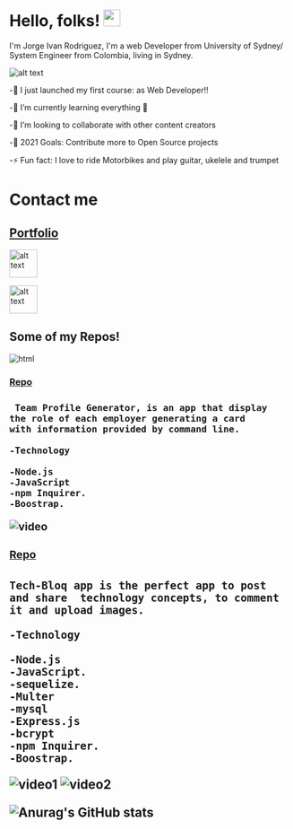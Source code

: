 # Hello, folks! <img src="https://raw.githubusercontent.com/MartinHeinz/MartinHeinz/master/wave.gif" width="30px">


I'm Jorge Ivan Rodriguez, I'm a web Developer from University of Sydney/ System Engineer from Colombia, living in Sydney.




<img src="https://user-images.githubusercontent.com/83906297/134445867-2d075bdc-35f5-4e56-b845-cfb2fcfdef75.gif" alt="alt text" >







-🔭 I just launched my first course: as Web Developer!!

-🌱 I’m currently learning everything 🤣

-👯 I’m looking to collaborate with other content creators

-🥅 2021 Goals: Contribute more to Open Source projects

-⚡ Fun fact: I love to ride Motorbikes and play guitar, ukelele and trumpet




# Contact me 

<p>

<a align="center"><a href="https://ivany9.github.io/reactPortfolio/ ">    <h2> Portfolio  </h2> </a>


<a href="mailto:ivany9@gmail.com"> <img src="https://user-images.githubusercontent.com/83906297/134442958-cea11a27-ed71-4dac-bab1-dffa026f0631.png" alt="alt text" width="50" height="50"> </a>


<a href="https://www.linkedin.com/in/jorge-ivan-2022b4113/"> <img src="https://user-images.githubusercontent.com/83906297/134444488-22440828-adfb-4c8b-8d17-3f243b40c686.png" alt="alt text" width="50" height="50"> </a>

</p>




<div style="text-aling:center"><h2>Some of my Repos!</h2></div>








![html](https://user-images.githubusercontent.com/83906297/134440669-4c8ef9b5-1377-4bb2-83d4-783156270921.gif)
</br>


<a href="https://github.com/ivany9/Team-Profile-Generator"><h3>Repo<h3></a>

```
 Team Profile Generator, is an app that display  the role of each employer generating a card
with information provided by command line.

-Technology 

-Node.js
-JavaScript
-npm Inquirer.
-Boostrap.
```




![video](https://user-images.githubusercontent.com/83906297/134440681-4202688a-1d63-4cf7-bbeb-77fb52cb19cb.gif)
<br>

<a href="https://github.com/ivany9/Tech-Blog"><h3>Repo<h3></a>

```
Tech-Bloq app is the perfect app to post and share  technology concepts, to comment it and upload images. 

-Technology 

-Node.js
-JavaScript.
-sequelize.
-Multer
-mysql
-Express.js
-bcrypt
-npm Inquirer.
-Boostrap.
```


![video1](https://user-images.githubusercontent.com/83906297/134440690-f71d9c69-20ca-46b1-9cf4-64f6e1cc82c3.gif)
![video2](https://user-images.githubusercontent.com/83906297/134440692-c88f1c28-d8a7-4fc1-beb3-da6766bf4ce0.gif)




![Anurag's GitHub stats](https://github-readme-stats.vercel.app/api?username=ivany9&show_icons=true&theme=radical)

